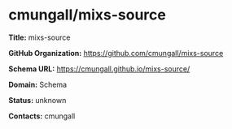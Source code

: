 # cmungall/mixs-source

**Title:** mixs-source



**GitHub Organization:** https://github.com/cmungall/mixs-source

**Schema URL:** https://cmungall.github.io/mixs-source/



**Domain:** Schema

**Status:** unknown



**Contacts:** cmungall